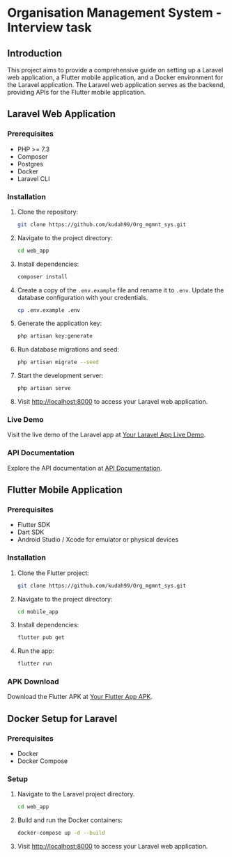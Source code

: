 # Organisation Management System - Interview task

## Introduction

This project aims to provide a comprehensive guide on setting up a Laravel web application,
 a Flutter mobile application, and a Docker environment for the Laravel application. 
 The Laravel web application serves as the backend, providing APIs for the Flutter mobile application.

## Laravel Web Application

### Prerequisites

- PHP >= 7.3
- Composer
- Postgres
- Docker
- Laravel CLI

### Installation

1. Clone the repository:

   ```bash
   git clone https://github.com/kudah99/Org_mgmnt_sys.git
   ```

2. Navigate to the project directory:

   ```bash
   cd web_app
   ```

3. Install dependencies:

   ```bash
   composer install
   ```

4. Create a copy of the `.env.example` file and rename it to `.env`. Update the database configuration with your credentials.

   ```bash
   cp .env.example .env
   ```

5. Generate the application key:

   ```bash
   php artisan key:generate
   ```

6. Run database migrations and seed:

   ```bash
   php artisan migrate --seed
   ```

7. Start the development server:

   ```bash
   php artisan serve
   ```

8. Visit [http://localhost:8000](http://localhost:8000) to access your Laravel web application.

### Live Demo

Visit the live demo of the Laravel app at [Your Laravel App Live Demo](http://your-laravel-app-live-demo-url).

### API Documentation

Explore the API documentation at [API Documentation](http://your-laravel-app-api-docs-url).

## Flutter Mobile Application

### Prerequisites

- Flutter SDK
- Dart SDK
- Android Studio / Xcode for emulator or physical devices

### Installation

1. Clone the Flutter project:

   ```bash
   git clone https://github.com/kudah99/Org_mgmnt_sys.git
   ```

2. Navigate to the project directory:

   ```bash
   cd mobile_app
   ```

3. Install dependencies:

   ```bash
   flutter pub get
   ```

4. Run the app:

   ```bash
   flutter run
   ```

### APK Download

Download the Flutter APK at [Your Flutter App APK](http://your-flutter-app-apk-url).

## Docker Setup for Laravel

### Prerequisites

- Docker
- Docker Compose

### Setup

1. Navigate to the Laravel project directory.

   ```bash
   cd web_app
   ```

2. Build and run the Docker containers:

   ```bash
   docker-compose up -d --build
   ```

5. Visit [http://localhost:8000](http://localhost:8000) to access your Laravel web application.
